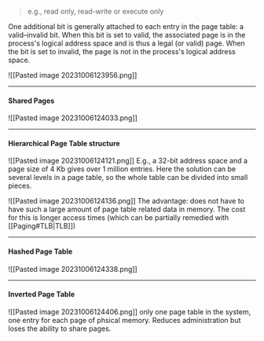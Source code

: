 >e.g., read only, read-write or execute only

One additional bit is generally attached to each entry in the page table: a valid–invalid bit. When this bit is set to valid, the associated page is in the process's logical address
space and is thus a legal (or valid) page. When the bit is set to invalid, the page is not in the process's logical address space.

![[Pasted image 20231006123956.png]]

***
#### Shared Pages
![[Pasted image 20231006124033.png]]

***
#### Hierarchical Page Table structure
![[Pasted image 20231006124121.png]]
E.g., a 32-bit address space and a page size of 4 Kb gives over 1 million entries.
Here the solution can be several levels in a page table, so the whole table can be divided into small pieces.

![[Pasted image 20231006124136.png]]
The advantage: does not have to have such a large amount of page table related data in memory.
The cost for this is longer access times (which can be partially remedied with [[Paging#TLB|TLB]])

***
#### Hashed Page Table
![[Pasted image 20231006124338.png]]

***
#### Inverted Page Table
![[Pasted image 20231006124406.png]]
only one page table in the system, one entry for each page of phsical memory.
Reduces administration but loses the ability to share pages.